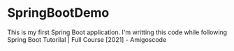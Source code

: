 # SpringBootDemo
This is my first Spring Boot application. 
I'm writting this code while following Spring Boot Tutorilal | Full Course [2021] - Amigoscode
